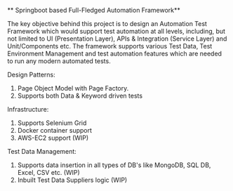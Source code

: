** Springboot based Full-Fledged Automation Framework**

The key objective behind this project is to design an Automation Test Framework which would support test automation at all levels, including, but not limited to UI (Presentation Layer), APIs & Integration (Service Layer) and Unit/Components etc. The framework supports various Test Data, Test Environment Management and test automation features which are needed to run any modern automated tests. 

Design Patterns: 
1. Page Object Model with Page Factory.
2. Supports both Data & Keyword driven tests

Infrastructure:
1. Supports Selenium Grid
2. Docker container support
3. AWS-EC2 support (WIP)

Test Data Management:
1. Supports data insertion in all types of DB's like MongoDB, SQL DB, Excel, CSV etc. (WIP)
2. Inbuilt Test Data Suppliers logic (WIP) 



